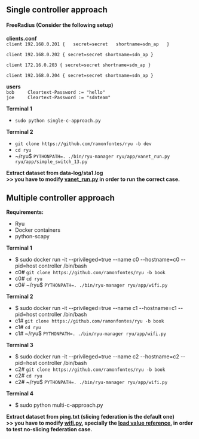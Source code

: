 ## Single controller approach

#### FreeRadius (Consider the following setup)

**clients.conf**  
`client 192.168.0.201 {  
        secret=secret  
        shortname=sdn_ap  
}`

`client 192.168.0.202 {
        secret=secret
        shortname=sdn_ap
}`

`client 172.16.0.203 {
        secret=secret
        shortname=sdn_ap
}`

`client 192.168.0.204 {
        secret=secret
        shortname=sdn_ap
}`

**users**  
`bob     Cleartext-Password := "hello"`   
`joe     Cleartext-Password := "sdnteam"`


**Terminal 1**
* `sudo python single-c-approach.py` 

**Terminal 2**
* `git clone https://github.com/ramonfontes/ryu -b dev`    
* `cd ryu`   
* ~/ryu$ `PYTHONPATH=. ./bin/ryu-manager ryu/app/vanet_run.py ryu/app/simple_switch_13.py`     

**Extract dataset from data-log/sta1.log**   
**>> you have to modify [vanet_run.py](https://github.com/ramonfontes/ryu/blob/dev/ryu/app/vanet_run.py#L134) in order to run the correct case.**

## Multiple controller approach

**Requirements:**
* Ryu   
* Docker containers  
* python-scapy  

**Terminal 1**
* $ sudo docker run -it --privileged=true --name c0 --hostname=c0 --pid=host controller /bin/bash   
* c0# `git clone https://github.com/ramonfontes/ryu -b book`    
* c0# `cd ryu`   
* c0# ~/ryu$ `PYTHONPATH=. ./bin/ryu-manager ryu/app/wifi.py`     

**Terminal 2**
* $ sudo docker run -it --privileged=true --name c1 --hostname=c1 --pid=host controller /bin/bash   
* c1# `git clone https://github.com/ramonfontes/ryu -b book`    
* c1# `cd ryu`   
* c1# ~/ryu$ `PYTHONPATH=. ./bin/ryu-manager ryu/app/wifi.py`     

**Terminal 3**
* $ sudo docker run -it --privileged=true --name c2 --hostname=c2 --pid=host controller /bin/bash   
* c2# `git clone https://github.com/ramonfontes/ryu -b book`    
* c2# `cd ryu`   
* c2# ~/ryu$ `PYTHONPATH=. ./bin/ryu-manager ryu/app/wifi.py`     

**Terminal 4**
* $ sudo python multi-c-approach.py  


**Extract dataset from ping.txt  (slicing federation is the default one)**    
**>> you have to modify [wifi.py](https://github.com/ramonfontes/ryu/blob/book/ryu/app/wifi.py), specially the [load value reference](https://github.com/ramonfontes/ryu/blob/86d130b11de5024313b122ce0875c222a6590a85/ryu/app/wifi.py#L152), in order to test no-slicing federation case.**


